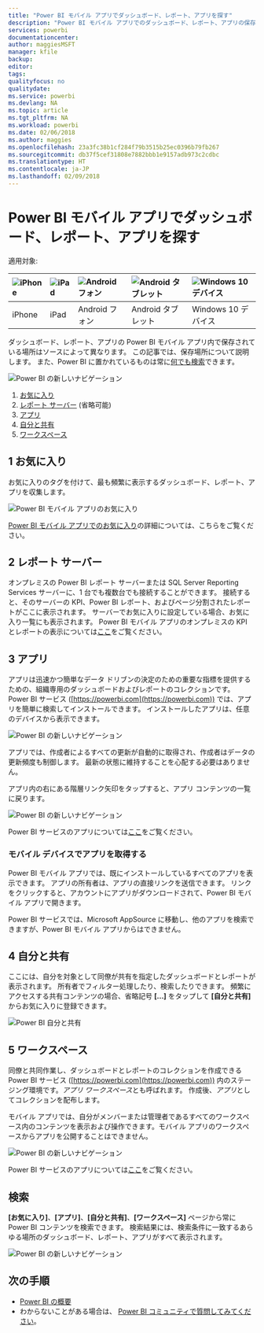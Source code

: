 ```yaml
---
title: "Power BI モバイル アプリでダッシュボード、レポート、アプリを探す"
description: "Power BI モバイル アプリでのダッシュボード、レポート、アプリの保存場所を、そのソースに応じて説明します。"
services: powerbi
documentationcenter: 
author: maggiesMSFT
manager: kfile
backup: 
editor: 
tags: 
qualityfocus: no
qualitydate: 
ms.service: powerbi
ms.devlang: NA
ms.topic: article
ms.tgt_pltfrm: NA
ms.workload: powerbi
ms.date: 02/06/2018
ms.author: maggies
ms.openlocfilehash: 23a3fc38b1cf284f79b3515b25ec0396b79fb267
ms.sourcegitcommit: db37f5cef31808e7882bbb1e9157adb973c2cdbc
ms.translationtype: HT
ms.contentlocale: ja-JP
ms.lasthandoff: 02/09/2018
---
```

# <a name="find-your-dashboards-reports-and-apps-in-the-power-bi-mobile-apps"></a>Power BI モバイル アプリでダッシュボード、レポート、アプリを探す
適用対象:

| ![iPhone](media/mobile-apps-find-content-mobile-devices/iphone-logo-50-px.png) | ![iPad](media/mobile-apps-find-content-mobile-devices/ipad-logo-50-px.png) | ![Android フォン](media/mobile-apps-find-content-mobile-devices/android-phone-logo-50-px.png) | ![Android タブレット](media/mobile-apps-find-content-mobile-devices/android-tablet-logo-50-px.png) | ![Windows 10 デバイス](media/mobile-apps-find-content-mobile-devices/win-10-logo-50-px.png) |
|:--- |:--- |:--- |:--- |:--- |
| iPhone |iPad |Android フォン |Android タブレット |Windows 10 デバイス |

ダッシュボード、レポート、アプリの Power BI モバイル アプリ内で保存されている場所はソースによって異なります。 この記事では、保存場所について説明します。 また、Power BI に置かれているものは常に[何でも検索](mobile-apps-find-content-mobile-devices.md#search)できます。 

![Power BI の新しいナビゲーション](media/mobile-apps-find-content-mobile-devices/power-bi-mobile-find-content.png)

1. [お気に入り](mobile-apps-find-content-mobile-devices.md#1-favorites)
2. [レポート サーバー](mobile-apps-find-content-mobile-devices.md#2-report-servers) (省略可能)
3. [アプリ](mobile-apps-find-content-mobile-devices.md#3-apps)
4. [自分と共有](mobile-apps-find-content-mobile-devices.md#4-shared-with-me)
5. [ワークスペース](mobile-apps-find-content-mobile-devices.md#5-workspaces)

## <a name="1-favorites"></a>1 お気に入り
お気に入りのタグを付けて、最も頻繁に表示するダッシュボード、レポート、アプリを収集します。 

![Power BI モバイル アプリのお気に入り](media/mobile-apps-find-content-mobile-devices/power-bi-android-favorites-reports.png)

[Power BI モバイル アプリでのお気に入り](mobile-apps-favorites.md)の詳細については、こちらをご覧ください。

## <a name="2-report-servers"></a>2 レポート サーバー
オンプレミスの Power BI レポート サーバーまたは SQL Server Reporting Services サーバーに、1 台でも複数台でも接続することができます。 接続すると、そのサーバーの KPI、Power BI レポート、およびページ分割されたレポートがここに表示されます。 サーバーでお気に入りに設定している場合、お気に入り一覧にも表示されます。 Power BI モバイル アプリのオンプレミスの KPI とレポートの表示については[ここ](mobile-app-ssrs-kpis-mobile-on-premises-reports.md)をご覧ください。

## <a name="3-apps"></a>3 アプリ
アプリは迅速かつ簡単なデータ ドリブンの決定のための重要な指標を提供するための、組織専用のダッシュボードおよびレポートのコレクションです。 Power BI サービス ([https://powerbi.com](https://powerbi.com)) では、アプリを簡単に検索してインストールできます。 インストールしたアプリは、任意のデバイスから表示できます。 

![Power BI の新しいナビゲーション](media/mobile-apps-find-content-mobile-devices/power-bi-apps-mobile-apps.png)

アプリでは、作成者によるすべての更新が自動的に取得され、作成者はデータの更新頻度も制御します。 最新の状態に維持することを心配する必要はありません。

アプリ内の右にある階層リンク矢印をタップすると、アプリ コンテンツの一覧に戻ります。

![Power BI の新しいナビゲーション](media/mobile-apps-find-content-mobile-devices/power-bi-it-spend-app-android.png)

Power BI サービスのアプリについては[ここ](service-install-use-apps.md)をご覧ください。

### <a name="get-an-app-on-a-mobile-device"></a>モバイル デバイスでアプリを取得する
Power BI モバイル アプリでは、既にインストールしているすべてのアプリを表示できます。 アプリの所有者は、アプリの直接リンクを送信できます。 リンクをクリックすると、アカウントにアプリがダウンロードされて、Power BI モバイル アプリで開きます。 

Power BI サービスでは、Microsoft AppSource に移動し、他のアプリを検索できますが、Power BI モバイル アプリからはできません。 

## <a name="4-shared-with-me"></a>4 自分と共有
ここには、自分を対象として同僚が共有を指定したダッシュボードとレポートが表示されます。 所有者でフィルター処理したり、検索したりできます。 頻繁にアクセスする共有コンテンツの場合、省略記号 **[...]** をタップして **[自分と共有]** からお気に入りに登録できます。

![Power BI 自分と共有](media/mobile-apps-find-content-mobile-devices/power-bi-android-shared-fave.png)

## <a name="5-workspaces"></a>5 ワークスペース
同僚と共同作業し、ダッシュボードとレポートのコレクションを作成できる Power BI サービス ([https://powerbi.com](https://powerbi.com)) 内のステージング環境です。*アプリ ワークスペース*とも呼ばれます。 作成後、*アプリ*としてコレクションを配布します。 

モバイル アプリでは、自分がメンバーまたは管理者であるすべてのワークスペース内のコンテンツを表示および操作できます。モバイル アプリのワークスペースからアプリを公開することはできません。

![Power BI の新しいナビゲーション](media/mobile-apps-find-content-mobile-devices/power-bi-mobile-workspaces-home-android.png)

Power BI サービスのアプリについては[ここ](service-install-use-apps.md)をご覧ください。

## <a name="search"></a>検索
**[お気に入り]**、**[アプリ]**、**[自分と共有]**、**[ワークスペース]** ページから常に Power BI コンテンツを検索できます。 検索結果には、検索条件に一致するあらゆる場所のダッシュボード、レポート、アプリがすべて表示されます。 

![Power BI の新しいナビゲーション](media/mobile-apps-find-content-mobile-devices/power-bi-mobile-search.png)

## <a name="next-steps"></a>次の手順
* [Power BI の概要](service-get-started.md)
* わからないことがある場合は、 [Power BI コミュニティで質問してみてください](http://community.powerbi.com/)。

